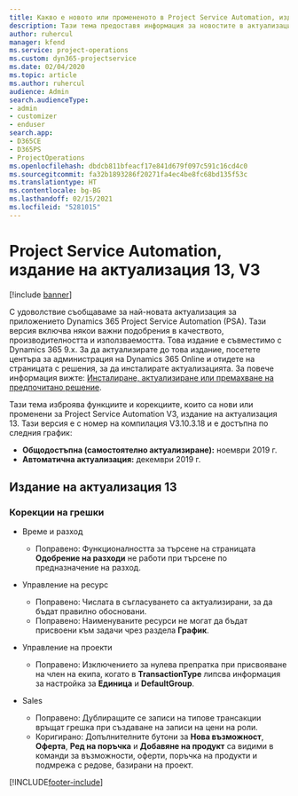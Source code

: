 ```yaml
---
title: Какво е новото или промененото в Project Service Automation, издание на актуализация 13, V3
description: Тази тема предоставя информация за новостите в актуализацията на Project Service Automation, издание 13, V3.
author: ruhercul
manager: kfend
ms.service: project-operations
ms.custom: dyn365-projectservice
ms.date: 02/04/2020
ms.topic: article
ms.author: ruhercul
audience: Admin
search.audienceType:
- admin
- customizer
- enduser
search.app:
- D365CE
- D365PS
- ProjectOperations
ms.openlocfilehash: dbdcb811bfeacf17e841d679f097c591c16cd4c0
ms.sourcegitcommit: fa32b1893286f20271fa4ec4be8fc68bd135f53c
ms.translationtype: HT
ms.contentlocale: bg-BG
ms.lasthandoff: 02/15/2021
ms.locfileid: "5281015"
---
```

# <a name="project-service-automation-update-release-13-v3"></a>Project Service Automation, издание на актуализация 13, V3

[!include [banner](../includes/psa-now-project-operations.md)]

С удоволствие съобщаваме за най-новата актуализация за приложението Dynamics 365 Project Service Automation (PSA). Тази версия включва някои важни подобрения в качеството, производителността и използваемостта. Това издание е съвместимо с Dynamics 365 9.x. За да актуализирате до това издание, посетете центъра за администрация на Dynamics 365 Online и отидете на страницата с решения, за да инсталирате актуализацията. За повече информация вижте: [Инсталиране, актуализиране или премахване на предпочитано решение](https://docs.microsoft.com/power-platform/admin/install-remove-preferred-solution).

Тази тема изброява функциите и корекциите, които са нови или променени за Project Service Automation V3, издание на актуализация 13. Тази версия е с номер на компилация V3.10.3.18 и е достъпна по следния график:

- **Общодостъпна (самостоятелно актуализиране):** ноември 2019 г.
- **Автоматична актуализация:** декември 2019 г.


## <a name="update-release-13"></a>Издание на актуализация 13 

### <a name="bug-fixes"></a>Корекции на грешки

- Време и разход

     - Поправено: Функционалността за търсене на страницата **Одобрение на разходи** не работи при търсене по предназначение на разход.

- Управление на ресурс

     - Поправено: Числата в съгласуването са актуализирани, за да бъдат правилно обосновани.
     - Поправено: Наименуваните ресурси не могат да бъдат присвоени към задачи чрез раздела **График**.

- Управление на проекти

     - Поправено: Изключението за нулева препратка при присвояване на член на екипа, когато в **TransactionType** липсва информация за настройка за **Единица** и **DefaultGroup**.

- Sales

     - Поправено: Дублиращите се записи на типове трансакции връщат грешка при създаване на записи на цени на роли.
     - Коригирано: Допълнителните бутони за **Нова възможност**, **Оферта**, **Ред на поръчка** и **Добавяне на продукт** са видими в команди за възможности, оферти, поръчка на продукти и подмрежа с редове, базирани на проект.




[!INCLUDE[footer-include](../includes/footer-banner.md)]